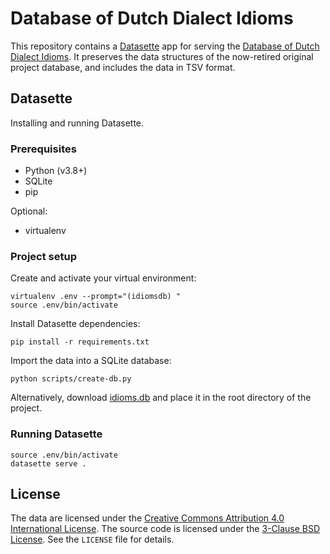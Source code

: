 # Database of Dutch Dialect Idioms

This repository contains a [Datasette](https://datasette.io/) app for serving the [Database of Dutch Dialect Idioms](https://dutchdialectidioms.uu.nl/). It preserves the data structures of the now-retired original project database, and includes the data in TSV format.

## Datasette

Installing and running Datasette.

### Prerequisites

- Python (v3.8+)
- SQLite
- pip

Optional:
- virtualenv

### Project setup

Create and activate your virtual environment:

    virtualenv .env --prompt="(idiomsdb) "
    source .env/bin/activate

Install Datasette dependencies:

    pip install -r requirements.txt

Import the data into a SQLite database:

    python scripts/create-db.py

Alternatively, download [idioms.db](https://dutchdialectidioms.uu.nl/idioms.db) and place it in the root directory of the project.

### Running Datasette

    source .env/bin/activate
    datasette serve .

## License

The data are licensed under the [Creative Commons Attribution 4.0 International License](https://creativecommons.org/licenses/by/4.0/).
The source code is licensed under the [3-Clause BSD License](https://opensource.org/license/bsd-3-clause/).
See the `LICENSE` file for details.
